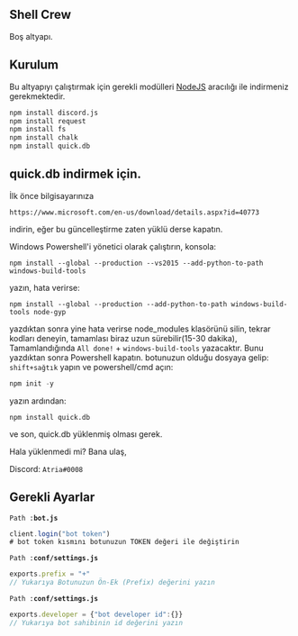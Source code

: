 ## Shell Crew

Boş altyapı.

## Kurulum

Bu altyapıyı çalıştırmak için gerekli modülleri [NodeJS](https://nodejs.org) aracılığı ile indirmeniz gerekmektedir.

```cmd
npm install discord.js
npm install request
npm install fs
npm install chalk
npm install quick.db
```
## quick.db indirmek için.
İlk önce bilgisayarınıza 
```
https://www.microsoft.com/en-us/download/details.aspx?id=40773
``` 
indirin, eğer bu güncelleştirme zaten yüklü derse kapatın.

Windows Powershell'i yönetici olarak çalıştırın,
konsola:
```
npm install --global --production --vs2015 --add-python-to-path windows-build-tools
```
yazın, hata verirse:
```
npm install --global --production --add-python-to-path windows-build-tools node-gyp
```
yazdıktan sonra yine hata verirse node_modules klasörünü silin, tekrar kodları deneyin,
tamamlası biraz uzun sürebilir(15-30 dakika),
Tamamlandığında `All done!` + `windows-build-tools` yazacaktır.
Bunu yazdıktan sonra Powershell kapatın.
botunuzun olduğu dosyaya gelip: 
`shift+sağtık` yapın ve powershell/cmd açın:
```js
npm init -y
``` 
yazın
ardından:
```
npm install quick.db
```
ve son, quick.db yüklenmiş olması gerek.

Hala yüklenmedi mi? Bana ulaş,

Discord: `Atria#0008`

## Gerekli Ayarlar
`Path :`**`bot.js`**
```js
client.login("bot token")
# bot token kısmını botunuzun TOKEN değeri ile değiştirin
```

`Path :`**`conf/settings.js`**
```js
exports.prefix = "+"
// Yukarıya Botunuzun Ön-Ek (Prefix) değerini yazın
```

`Path :`**`conf/settings.js`**
```js
exports.developer = {"bot developer id":{}}
// Yukarıya bot sahibinin id değerini yazın
```
